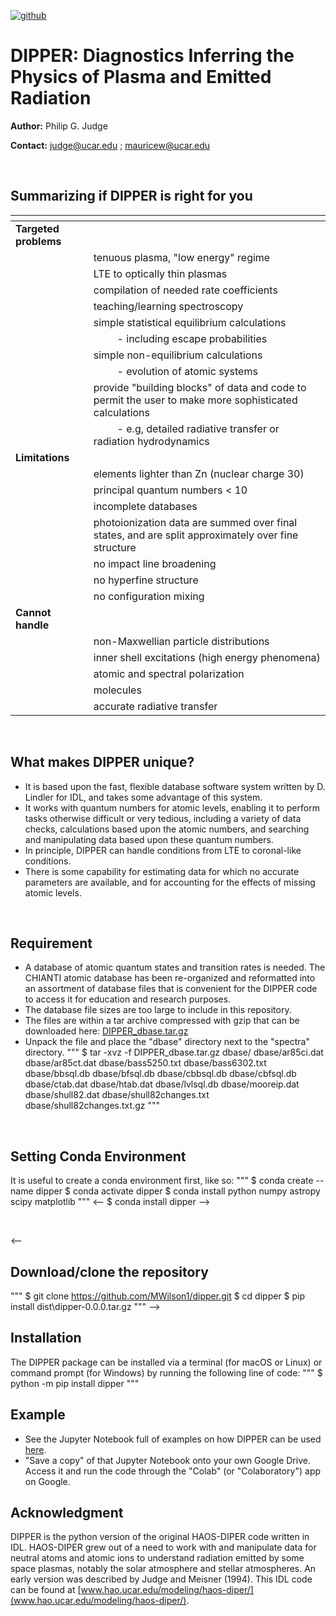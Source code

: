 [![github](https://img.shields.io/badge/NASA%20ADS-1994ESASP.373...67J-red)](https://articles.adsabs.harvard.edu/pdf/1994ESASP.373...67J)

# DIPPER: Diagnostics Inferring the Physics of Plasma and Emitted Radiation 

**Author:** Philip G. Judge

**Contact:** judge@ucar.edu ; mauricew@ucar.edu

<br>

## Summarizing if DIPPER is right for you

| <span></span> | <span></span> |
| --- | --- |
| **Targeted problems** |  |
|                  | tenuous plasma, "low energy" regime  |
|                  | LTE to optically thin plasmas  |
|                  | compilation of needed rate coefficients  |
|                  | teaching/learning spectroscopy  |
|                  | simple statistical equilibrium calculations  |
|                  | $\quad\quad$- including escape probabilities  |
|                  | simple non-equilibrium calculations  |
|                  | $\quad\quad$- evolution of atomic systems  |
|                  | provide "building blocks" of data and code to permit the user to make more sophisticated calculations  |
|                  | $\quad\quad$- e.g, detailed radiative transfer or radiation hydrodynamics  |
| **Limitations**       |  |
|                  | elements lighter than Zn (nuclear charge 30)  |
|                  | principal quantum numbers < 10  |
|                  | incomplete databases  |
|                  | photoionization data are summed over final states, and are split approximately over fine structure  |
|                  | no impact line broadening  |
|                  | no hyperfine structure  |
|                  | no configuration mixing  |
| **Cannot handle**     |  |
|                  | non-Maxwellian particle distributions  |
|                  | inner shell excitations (high energy phenomena)  |
|                  | atomic and spectral polarization  |
|                  | molecules  |
|                  | accurate radiative transfer  |


<br>

## What makes DIPPER unique?
- It is based upon the fast, flexible database software system written by D. Lindler for IDL, and takes some advantage of this system.
- It works with quantum numbers for atomic levels, enabling it to perform tasks otherwise difficult or very tedious, including a variety of data checks, calculations
based upon the atomic numbers, and searching and manipulating data based upon these quantum numbers.
- In principle, DIPPER can handle conditions from LTE to coronal-like conditions.
- There is some capability for estimating data for which no accurate parameters are
available, and for accounting for the effects of missing atomic levels.

<br>

## Requirement
- A database of atomic quantum states and transition rates is needed. The CHIANTI atomic database has been re-organized and reformatted into an assortment of database files that is convenient for the DIPPER code to access it for education and research purposes. 
- The database file sizes are too large to include in this repository.  
- The files are within a tar archive compressed with gzip that can be downloaded here: [DIPPER_dbase.tar.gz](https://www.mauricewilson.com/static/proxyonepager/datastorage/DIPPER_dbase.tar.gz)
- Unpack the file and place the "dbase" directory next to the "spectra" directory.
"""
$ tar -xvz -f DIPPER_dbase.tar.gz
    dbase/
    dbase/ar85ci.dat
    dbase/ar85ct.dat
    dbase/bass5250.txt
    dbase/bass6302.txt
    dbase/bbsql.db
    dbase/bfsql.db
    dbase/cbbsql.db
    dbase/cbfsql.db
    dbase/ctab.dat
    dbase/htab.dat
    dbase/lvlsql.db
    dbase/mooreip.dat
    dbase/shull82.dat
    dbase/shull82changes.txt
    dbase/shull82changes.txt.gz
"""

<br>

## Setting Conda Environment 
It is useful to create a conda environment first, like so:
"""
$ conda create --name dipper
$ conda activate dipper
$ conda install python numpy astropy scipy matplotlib
"""
<--
$ conda install dipper
-->

<br>

<--
## Download/clone the repository
"""
$ git clone https://github.com/MWilson1/dipper.git
$ cd dipper
$ pip install dist\dipper-0.0.0.tar.gz
"""
-->
## Installation
The DIPPER package can be installed via a terminal (for macOS or Linux) or command prompt (for Windows) by running the following line of code:
"""
$ python -m pip install dipper
"""


## Example
- See the Jupyter Notebook full of examples on how DIPPER can be used [here](https://colab.research.google.com/drive/1aU5syF0ddQytI3-UoP6XiEAKPJUeAfay?usp=sharing). 
- "Save a copy" of that Jupyter Notebook onto your own Google Drive.  Access it and run the code through the "Colab" (or "Colaboratory") app on Google.


## Acknowledgment
DIPPER is the python version of the original HAOS-DIPER code written in IDL. HAOS-DIPER grew out of a need to work with and manipulate data for neutral atoms and atomic ions to understand radiation emitted by some space plasmas, notably the solar atmosphere and stellar atmospheres. An early version was described by Judge and Meisner (1994).  This IDL code can be found at [www.hao.ucar.edu/modeling/haos-diper/](www.hao.ucar.edu/modeling/haos-diper/).



